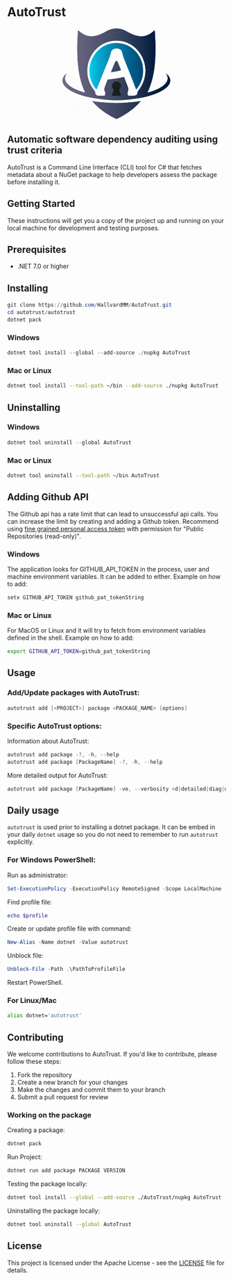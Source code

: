 # AutoTrust

<p align="center">
  <img src="./Images/AutoTrust.png" alt="Auto Trust" width="250px"/>
</p>

## **Auto**matic software dependency auditing using **trust** criteria

AutoTrust is a Command Line Interface (CLI) tool for C# that fetches metadata about a NuGet package to help developers assess the package before installing it.

## Getting Started

These instructions will get you a copy of the project up and running on your local machine for development and testing purposes.

## Prerequisites

- .NET 7.0 or higher

## Installing

```PowerShell
git clone https://github.com/HallvardMM/AutoTrust.git
cd autotrust/autotrust
dotnet pack
```

### Windows

```PowerShell
dotnet tool install --global --add-source ./nupkg AutoTrust
```

### Mac or Linux

```Bash
dotnet tool install --tool-path ~/bin --add-source ./nupkg AutoTrust
```

## Uninstalling

### Windows

```PowerShell
dotnet tool uninstall --global AutoTrust
```

### Mac or Linux

```Bash
dotnet tool uninstall --tool-path ~/bin AutoTrust
```

## Adding Github API

The Github api has a rate limit that can lead to unsuccessful api calls.
You can increase the limit by creating and adding a Github token.
Recommend using [fine grained personal access token](https://docs.github.com/en/authentication/keeping-your-account-and-data-secure/creating-a-personal-access-token#creating-a-fine-grained-personal-access-token) with permission for "Public Repositories (read-only)".

### Windows

The application looks for GITHUB_API_TOKEN in the process, user and machine environment variables.
It can be added to either.
Example on how to add:

```PowerShell
setx GITHUB_API_TOKEN github_pat_tokenString
```

### Mac or Linux

For MacOS or Linux and it will try to fetch from environment variables defined in the shell.
Example on how to add:

```bash
export GITHUB_API_TOKEN=github_pat_tokenString
```

## Usage

### Add/Update packages with AutoTrust:

```PowerShell
autotrust add [<PROJECT>] package <PACKAGE_NAME> [options]
```

### Specific AutoTrust options:

Information about AutoTrust:

```PowerShell
autotrust add package -?, -h, --help
autotrust add package [PackageName] -?, -h, --help
```

More detailed output for AutoTrust:

```PowerShell
autotrust add package [PackageName] -ve, --verbosity <d|detailed|diag|diagnostic|n|normal|>
```

## Daily usage

`autotrust` is used prior to installing a dotnet package. It can be embed in your daily `dotnet` usage so you do not need to remember to run `autotrust` explicitly.

### For Windows PowerShell:

Run as administrator:

```PowerShell
Set-ExecutionPolicy -ExecutionPolicy RemoteSigned -Scope LocalMachine
```

Find profile file:

```PowerShell
echo $profile
```

Create or update profile file with command:

```PowerShell
New-Alias -Name dotnet -Value autotrust
```

Unblock file:

```PowerShell
Unblock-File -Path .\PathToProfileFile
```

Restart PowerShell.

### For Linux/Mac

```bash
alias dotnet='autotrust'
```

## Contributing

We welcome contributions to AutoTrust. If you'd like to contribute, please follow these steps:

1. Fork the repository
2. Create a new branch for your changes
3. Make the changes and commit them to your branch
4. Submit a pull request for review

### Working on the package

Creating a package:

```bash
dotnet pack
```

Run Project:

```bash
dotnet run add package PACKAGE VERSION
```

Testing the package locally:

```bash
dotnet tool install --global --add-source ./AutoTrust/nupkg AutoTrust
```

Uninstalling the package locally:

```bash
dotnet tool uninstall --global AutoTrust
```

## License

This project is licensed under the Apache License - see the [LICENSE](LICENSE) file for details.

<!-- ## API Flow

The flow of where the data is fetch is shown below.

![api flow](./Images/Api_flow.drawio.svg) -->
